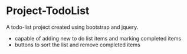 # Project-TodoList

A todo-list project created using bootstrap and jquery.
- capable of adding new to do list items and marking completed items
- buttons to sort the list and remove completed items
